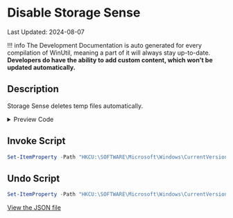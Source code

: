 # Disable Storage Sense

Last Updated: 2024-08-07


!!! info
     The Development Documentation is auto generated for every compilation of WinUtil, meaning a part of it will always stay up-to-date. **Developers do have the ability to add custom content, which won't be updated automatically.**
## Description

Storage Sense deletes temp files automatically.

<!-- BEGIN CUSTOM CONTENT -->

<!-- END CUSTOM CONTENT -->

<details>
<summary>Preview Code</summary>

```json
{
  "Content": "Disable Storage Sense",
  "Description": "Storage Sense deletes temp files automatically.",
  "category": "Essential Tweaks",
  "panel": "1",
  "Order": "a005_",
  "InvokeScript": [
    "Set-ItemProperty -Path \"HKCU:\\SOFTWARE\\Microsoft\\Windows\\CurrentVersion\\StorageSense\\Parameters\\StoragePolicy\" -Name \"01\" -Value 0 -Type Dword -Force"
  ],
  "UndoScript": [
    "Set-ItemProperty -Path \"HKCU:\\SOFTWARE\\Microsoft\\Windows\\CurrentVersion\\StorageSense\\Parameters\\StoragePolicy\" -Name \"01\" -Value 1 -Type Dword -Force"
  ],
  "link": "https://christitustech.github.io/winutil/dev/tweaks/Essential-Tweaks/Storage"
}
```

</details>

## Invoke Script

```powershell
Set-ItemProperty -Path "HKCU:\SOFTWARE\Microsoft\Windows\CurrentVersion\StorageSense\Parameters\StoragePolicy" -Name "01" -Value 0 -Type Dword -Force

```
## Undo Script

```powershell
Set-ItemProperty -Path "HKCU:\SOFTWARE\Microsoft\Windows\CurrentVersion\StorageSense\Parameters\StoragePolicy" -Name "01" -Value 1 -Type Dword -Force

```

<!-- BEGIN SECOND CUSTOM CONTENT -->

<!-- END SECOND CUSTOM CONTENT -->


[View the JSON file](https://github.com/Compourri/essentials/tree/main/config/tweaks.json)

